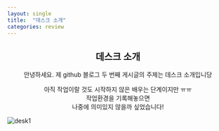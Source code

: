 ```yaml
---
layout: single
title:  "데스크 소개"
categories: review
---
```


## <center>데스크 소개</center>
<center>

안녕하세요. 제 github 블로그 두 번째 게시글의 주제는 데스크 소개입니당
</center>
<center>

아직 작업이랄 것도 시작하지 않은 배우는 단계이지만 ㅠㅠ  
작업환경을 기록해놓으면  
나중에 의미있지 않을까 싶었습니다!
</center>

![desk1](/images/2024-07-27/1.jpg)

